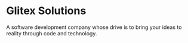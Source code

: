 # Glitex Solutions

A software development company whose drive is to bring your ideas to reality through code and technology.
